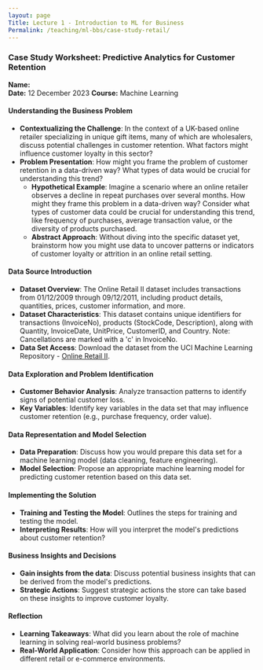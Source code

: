 ```yaml
---
layout: page
Title: Lecture 1 - Introduction to ML for Business
Permalink: /teaching/ml-bbs/case-study-retail/
---
```


### Case Study Worksheet: Predictive Analytics for Customer Retention

**Name:**  
**Date:** 12 December 2023
**Course:** Machine Learning

#### Understanding the Business Problem

- **Contextualizing the Challenge**: In the context of a UK-based online retailer specializing in unique gift items, many of which are wholesalers, discuss potential challenges in customer retention. What factors might influence customer loyalty in this sector?
- **Problem Presentation**: How might you frame the problem of customer retention in a data-driven way? What types of data would be crucial for understanding this trend?
  - **Hypothetical Example**: Imagine a scenario where an online retailer observes a decline in repeat purchases over several months. How might they frame this problem in a data-driven way? Consider what types of customer data could be crucial for understanding this trend, like frequency of purchases, average transaction value, or the diversity of products purchased.
  - **Abstract Approach**: Without diving into the specific dataset yet, brainstorm how you might use data to uncover patterns or indicators of customer loyalty or attrition in an online retail setting.

#### Data Source Introduction

- **Dataset Overview**: The Online Retail II dataset includes transactions from 01/12/2009 through 09/12/2011, including product details, quantities, prices, customer information, and more.
- **Dataset Characteristics**: This dataset contains unique identifiers for transactions (InvoiceNo), products (StockCode, Description), along with Quantity, InvoiceDate, UnitPrice, CustomerID, and Country. Note: Cancellations are marked with a 'c' in InvoiceNo.
- **Data Set Access**: Download the dataset from the UCI Machine Learning Repository - [Online Retail II](https://archive.ics.uci.edu/ml/datasets/Online+Retail+II).

#### Data Exploration and Problem Identification

- **Customer Behavior Analysis**: Analyze transaction patterns to identify signs of potential customer loss.
- **Key Variables**: Identify key variables in the data set that may influence customer retention (e.g., purchase frequency, order value).

#### Data Representation and Model Selection

- **Data Preparation**: Discuss how you would prepare this data set for a machine learning model (data cleaning, feature engineering).
- **Model Selection**: Propose an appropriate machine learning model for predicting customer retention based on this data set.

#### Implementing the Solution

- **Training and Testing the Model**: Outlines the steps for training and testing the model.
- **Interpreting Results**: How will you interpret the model's predictions about customer retention?

#### Business Insights and Decisions

- **Gain insights from the data**: Discuss potential business insights that can be derived from the model's predictions.
- **Strategic Actions**: Suggest strategic actions the store can take based on these insights to improve customer loyalty.

#### Reflection

- **Learning Takeaways**: What did you learn about the role of machine learning in solving real-world business problems?
- **Real-World Application**: Consider how this approach can be applied in different retail or e-commerce environments.
